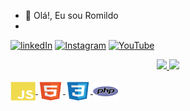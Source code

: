 - 👋 Olá!, Eu sou Romildo
- 
[![linkedIn](https://img.shields.io/badge/LinkedIn-0077B5?style=for-the-badge&logo=linkedin&logoColor=white)](https://www.linkedin.com/in/romildo-dias-741582170/)
[![Instagram](https://img.shields.io/badge/Instagram-E4405F?style=for-the-badge&logo=instagram&logoColor=white)](https://www.instagram.com/romildodesenhos/)
[![YouTube](https://img.shields.io/badge/YouTube-FF0000?style=for-the-badge&logo=youtube&logoColor=white)](https://www.youtube.com/channel/UCnb-CnPF6ky31SXzpkqBwgA)



<div align="center">
  <a href="https://github.com/RomildoDias">
  <img height="180em" src="https://github-readme-stats.vercel.app/api?username=RomildoDias&show_icons=true&theme=dark&include_all_commits=true&count_private=true"/>
  <img height="180em" src="https://github-readme-stats.vercel.app/api/top-langs/?username=RomildoDias&layout=compact&langs_count=7&theme=dark"/>
</div>
  <div style="display: inline_block"><br>
  <img align="center" alt="Romildo-Js" height="30" width="40" src="https://raw.githubusercontent.com/devicons/devicon/master/icons/javascript/javascript-plain.svg">

  <img align="center" alt="Rafa-HTML" height="30" width="40" src="https://raw.githubusercontent.com/devicons/devicon/master/icons/html5/html5-original.svg">
  <img align="center" alt="Rafa-CSS" height="30" width="40" src="https://raw.githubusercontent.com/devicons/devicon/master/icons/css3/css3-original.svg">
  <img align="center" alt="Romildo-PHP" height="30" width="40" src="https://raw.githubusercontent.com/devicons/devicon/master/icons/php/php-original.svg">

</div>
